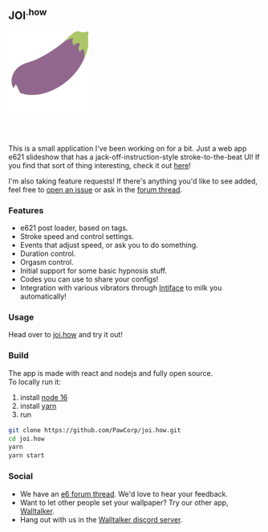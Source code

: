 ## JOI<sup>.how</sup>

<a href="https://joi.how" title="joi.how">
    <img src="src/assets/logo.svg" alt="eggplant" width="160" />
</a>

</br></br>

This is a small application I've been working on for a bit. Just a web app e621 slideshow that has a jack-off-instruction-style stroke-to-the-beat UI! If you find that sort of thing interesting, check it out [here](https://joi.how)!

I'm also taking feature requests! If there's anything you'd like to see added, feel free to [open an issue](/issues) or ask in the [forum thread](https://e621.net/forum_topics/23796).

### Features

- e621 post loader, based on tags.
- Stroke speed and control settings.
- Events that adjust speed, or ask you to do something.
- Duration control.
- Orgasm control.
- Initial support for some basic hypnosis stuff.
- Codes you can use to share your configs!
- Integration with various vibrators through [Intiface](https://intiface.com/) to milk you automatically!

### Usage

Head over to [joi.how](https://joi.how) and try it out!

### Build

The app is made with react and nodejs and fully open source.  
To locally run it:

1. install [node 16](https://nodejs.org/en/blog/release/v16.16.0/)
2. install [yarn](https://classic.yarnpkg.com/lang/en/docs/install/)
3. run

```sh
git clone https://github.com/PawCorp/joi.how.git
cd joi.how
yarn
yarn start
```

### Social

- We have an [e6 forum thread](https://e621.net/forum_topics/23796). We'd love to hear your feedback.
- Want to let other people set your wallpaper? Try our other app, [Walltalker](https://walltaker.joi.how/).
- Hang out with us in the [Walltalker discord server](https://discord.com/invite/waaHCqUXj6).
